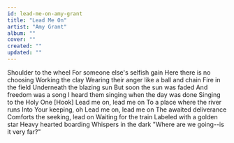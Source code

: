 ```yaml
---
id: lead-me-on-amy-grant
title: "Lead Me On"
artist: "Amy Grant"
album: ""
cover: ""
created: ""
updated: ""
---
```


Shoulder to the wheel
For someone else's selfish gain
Here there is no choosing
Working the clay
Wearing their anger like a ball and chain
Fire in the field
Underneath the blazing sun
But soon the sun was faded
And freedom was a song
I heard them singing when the day was done
Singing to the Holy One
[Hook]
Lead me on, lead me on
To a place where the river runs
Into Your keeping, oh
Lead me on, lead me on
The awaited deliverance
Comforts the seeking, lead on
Waiting for the train
Labeled with a golden star
Heavy hearted boarding
Whispers in the dark
"Where are we going--is it very far?"